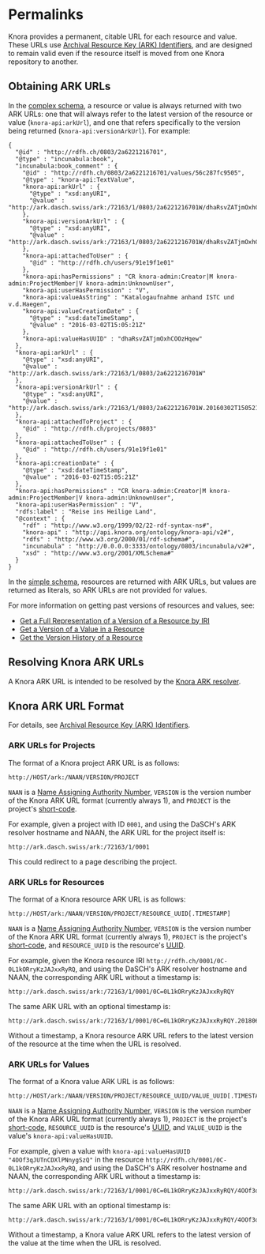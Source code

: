 <!---
Copyright © 2015-2019 the contributors (see Contributors.md).

This file is part of Knora.

Knora is free software: you can redistribute it and/or modify
it under the terms of the GNU Affero General Public License as published
by the Free Software Foundation, either version 3 of the License, or
(at your option) any later version.

Knora is distributed in the hope that it will be useful,
but WITHOUT ANY WARRANTY; without even the implied warranty of
MERCHANTABILITY or FITNESS FOR A PARTICULAR PURPOSE.  See the
GNU Affero General Public License for more details.

You should have received a copy of the GNU Affero General Public
License along with Knora.  If not, see <http://www.gnu.org/licenses/>.
-->

# Permalinks

Knora provides a permanent, citable URL for each resource and value.
These URLs use [Archival Resource Key (ARK) Identifiers](http://n2t.net/e/ark_ids.html),
and are designed to remain valid even if the resource itself is moved
from one Knora repository to another.

## Obtaining ARK URLs

In the [complex schema](introduction.md#api-schema), a resource or value
is always returned with two ARK URLs: one that will always refer
to the latest version of the resource or value (`knora-api:arkUrl`), and one that refers
specifically to the version being returned (`knora-api:versionArkUrl`).
For example:

```jsonld
{
  "@id" : "http://rdfh.ch/0803/2a6221216701",
  "@type" : "incunabula:book",
  "incunabula:book_comment" : {
    "@id" : "http://rdfh.ch/0803/2a6221216701/values/56c287fc9505",
    "@type" : "knora-api:TextValue",
    "knora-api:arkUrl" : {
      "@type" : "xsd:anyURI",
      "@value" : "http://ark.dasch.swiss/ark:/72163/1/0803/2a6221216701W/dhaRsvZATjmOxhCOOzHqewB"
    },
    "knora-api:versionArkUrl" : {
      "@type" : "xsd:anyURI",
      "@value" : "http://ark.dasch.swiss/ark:/72163/1/0803/2a6221216701W/dhaRsvZATjmOxhCOOzHqewB.20160302T150521Z"
    },
    "knora-api:attachedToUser" : {
      "@id" : "http://rdfh.ch/users/91e19f1e01"
    },
    "knora-api:hasPermissions" : "CR knora-admin:Creator|M knora-admin:ProjectMember|V knora-admin:UnknownUser",
    "knora-api:userHasPermission" : "V",
    "knora-api:valueAsString" : "Katalogaufnahme anhand ISTC und v.d.Haegen",
    "knora-api:valueCreationDate" : {
      "@type" : "xsd:dateTimeStamp",
      "@value" : "2016-03-02T15:05:21Z"
    },
    "knora-api:valueHasUUID" : "dhaRsvZATjmOxhCOOzHqew"
  },
  "knora-api:arkUrl" : {
    "@type" : "xsd:anyURI",
    "@value" : "http://ark.dasch.swiss/ark:/72163/1/0803/2a6221216701W"
  },
  "knora-api:versionArkUrl" : {
    "@type" : "xsd:anyURI",
    "@value" : "http://ark.dasch.swiss/ark:/72163/1/0803/2a6221216701W.20160302T150521Z"
  },
  "knora-api:attachedToProject" : {
    "@id" : "http://rdfh.ch/projects/0803"
  },
  "knora-api:attachedToUser" : {
    "@id" : "http://rdfh.ch/users/91e19f1e01"
  },
  "knora-api:creationDate" : {
    "@type" : "xsd:dateTimeStamp",
    "@value" : "2016-03-02T15:05:21Z"
  },
  "knora-api:hasPermissions" : "CR knora-admin:Creator|M knora-admin:ProjectMember|V knora-admin:UnknownUser",
  "knora-api:userHasPermission" : "V",
  "rdfs:label" : "Reise ins Heilige Land",
  "@context" : {
    "rdf" : "http://www.w3.org/1999/02/22-rdf-syntax-ns#",
    "knora-api" : "http://api.knora.org/ontology/knora-api/v2#",
    "rdfs" : "http://www.w3.org/2000/01/rdf-schema#",
    "incunabula" : "http://0.0.0.0:3333/ontology/0803/incunabula/v2#",
    "xsd" : "http://www.w3.org/2001/XMLSchema#"
  }
}
```

In the [simple schema](introduction.md#api-schema), resources are returned
with ARK URLs, but values are returned as literals, so ARK URLs are not provided
for values.

For more information on getting past versions of resources and values, see:

- [Get a Full Representation of a Version of a Resource by IRI](reading-and-searching-resources.md#get-a-full-representation-of-a-version-of-a-resource-by-iri)
- [Get a Version of a Value in a Resource](reading-and-searching-resources.md#get-a-version-of-a-value-in-a-resource)
- [Get the Version History of a Resource](reading-and-searching-resources.md#get-the-version-history-of-a-resource)

## Resolving Knora ARK URLs

A Knora ARK URL is intended to be resolved by the [Knora ARK resolver](https://github.com/dhlab-basel/ark-resolver).

## Knora ARK URL Format

For details, see [Archival Resource Key (ARK) Identifiers](../../05-internals/design/api-v2/ark.md).

### ARK URLs for Projects

The format of a Knora project ARK URL is as follows:

```
http://HOST/ark:/NAAN/VERSION/PROJECT
```

`NAAN` is a
[Name Assigning Authority Number](https://tools.ietf.org/html/draft-kunze-ark-22#section-2.3),
`VERSION` is the version number of the Knora ARK URL format (currently always 1),
and `PROJECT` is the project's [short-code](knora-iris.md#project-short-codes).

For example, given a project with ID `0001`, and using the DaSCH's ARK resolver
hostname and NAAN, the ARK URL for the project itself is:

```
http://ark.dasch.swiss/ark:/72163/1/0001
```

This could redirect to a page describing the project.

### ARK URLs for Resources

The format of a Knora resource ARK URL is as follows:

```
http://HOST/ark:/NAAN/VERSION/PROJECT/RESOURCE_UUID[.TIMESTAMP]
```

`NAAN` is a
[Name Assigning Authority Number](https://tools.ietf.org/html/draft-kunze-ark-22#section-2.3),
`VERSION` is the version number of the Knora ARK URL format (currently always 1),
`PROJECT` is the project's [short-code](knora-iris.md#project-short-codes),
and `RESOURCE_UUID` is the resource's [UUID](knora-iris.md#iris-for-data).

For example, given the Knora resource IRI `http://rdfh.ch/0001/0C-0L1kORryKzJAJxxRyRQ`,
and using the DaSCH's ARK resolver hostname and NAAN, the corresponding
ARK URL without a timestamp is:

```
http://ark.dasch.swiss/ark:/72163/1/0001/0C=0L1kORryKzJAJxxRyRQY
```

The same ARK URL with an optional timestamp is:

```
http://ark.dasch.swiss/ark:/72163/1/0001/0C=0L1kORryKzJAJxxRyRQY.20180604T085622513Z
```

Without a timestamp, a Knora resource ARK URL refers to the latest version of the
resource at the time when the URL is resolved.

### ARK URLs for Values

The format of a Knora value ARK URL is as follows:

```
http://HOST/ark:/NAAN/VERSION/PROJECT/RESOURCE_UUID/VALUE_UUID[.TIMESTAMP]
```

`NAAN` is a
[Name Assigning Authority Number](https://tools.ietf.org/html/draft-kunze-ark-22#section-2.3),
`VERSION` is the version number of the Knora ARK URL format (currently always 1),
`PROJECT` is the project's [short-code](knora-iris.md#project-short-codes),
`RESOURCE_UUID` is the resource's [UUID](knora-iris.md#iris-for-data), and `VALUE_UUID`
is the value's `knora-api:valueHasUUID`.

For example, given a value with `knora-api:valueHasUUID "4OOf3qJUTnCDXlPNnygSzQ"` in the resource
`http://rdfh.ch/0001/0C-0L1kORryKzJAJxxRyRQ`, and using the DaSCH's ARK resolver
hostname and NAAN, the corresponding ARK URL without a timestamp is:

```
http://ark.dasch.swiss/ark:/72163/1/0001/0C=0L1kORryKzJAJxxRyRQY/4OOf3qJUTnCDXlPNnygSzQX
```

The same ARK URL with an optional timestamp is:

```
http://ark.dasch.swiss/ark:/72163/1/0001/0C=0L1kORryKzJAJxxRyRQY/4OOf3qJUTnCDXlPNnygSzQX.20180604T085622513Z
```

Without a timestamp, a Knora value ARK URL refers to the latest version of the
value at the time when the URL is resolved.
